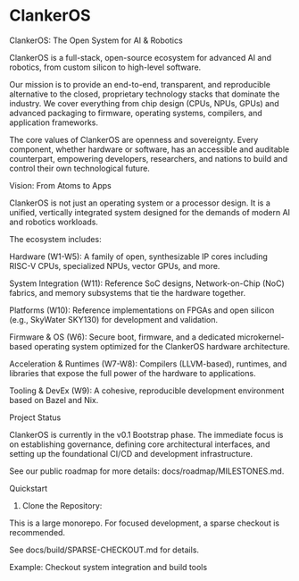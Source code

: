 # ClankerOS

ClankerOS: The Open System for AI & Robotics

ClankerOS is a full-stack, open-source ecosystem for advanced AI and robotics, from custom silicon to high-level software.

Our mission is to provide an end-to-end, transparent, and reproducible alternative to the closed, proprietary technology stacks that dominate the industry. We cover everything from chip design (CPUs, NPUs, GPUs) and advanced packaging to firmware, operating systems, compilers, and application frameworks.

The core values of ClankerOS are openness and sovereignty. Every component, whether hardware or software, has an accessible and auditable counterpart, empowering developers, researchers, and nations to build and control their own technological future.

Vision: From Atoms to Apps

ClankerOS is not just an operating system or a processor design. It is a unified, vertically integrated system designed for the demands of modern AI and robotics workloads.



The ecosystem includes:

Hardware (W1-W5): A family of open, synthesizable IP cores including RISC-V CPUs, specialized NPUs, vector GPUs, and more.

System Integration (W11): Reference SoC designs, Network-on-Chip (NoC) fabrics, and memory subsystems that tie the hardware together.

Platforms (W10): Reference implementations on FPGAs and open silicon (e.g., SkyWater SKY130) for development and validation.

Firmware & OS (W6): Secure boot, firmware, and a dedicated microkernel-based operating system optimized for the ClankerOS hardware architecture.

Acceleration & Runtimes (W7-W8): Compilers (LLVM-based), runtimes, and libraries that expose the full power of the hardware to applications.

Tooling & DevEx (W9): A cohesive, reproducible development environment based on Bazel and Nix.


Project Status

ClankerOS is currently in the v0.1 Bootstrap phase. The immediate focus is on establishing governance, defining core architectural interfaces, and setting up the foundational CI/CD and development infrastructure.

See our public roadmap for more details: docs/roadmap/MILESTONES.md.

Quickstart

1. Clone the Repository:

This is a large monorepo. For focused development, a sparse checkout is recommended.

See docs/build/SPARSE-CHECKOUT.md for details.

Example: Checkout system integration and build tools




